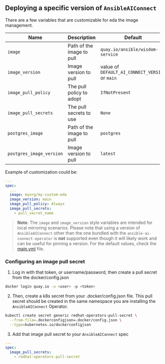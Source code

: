 ## Deploying a specific version of `AnsibleAIConnect`

There are a few variables that are customizable for eda the image management.

| Name                     | Description               | Default                                          |
|--------------------------|---------------------------|--------------------------------------------------|
| `image`                  | Path of the image to pull | `quay.io/ansible/wisdom-service`                     |
| `image_version`          | Image version to pull     | value of `DEFAULT_AI_CONNECT_VERSION` or `main`  |
| `image_pull_policy`      | The pull policy to adopt  | `IfNotPresent`                                   |
| `image_pull_secrets`     | The pull secrets to use   | `None`                                           |
| `postgres_image`         | Path of the image to pull | `postgres`                                       |
| `postgres_image_version` | Image version to pull     | `latest`                                         |

Example of customization could be:

```yaml
---
spec:
  ...
  image: myorg/my-custom-eda
  image_version: main
  image_pull_policy: Always
  image_pull_secrets:
    - pull_secret_name
```

  > **Note**: The `image` and `image_version` style variables are intended for local mirroring scenarios. Please note that using a version of `AnsibleAIConnect` other than the one bundled with the `ansible-ai-connect-operator` is **not** supported even though it will likely work and can be useful for pinning a version. For the default values, check the [main.yml](https://github.com/ansible/ansible-ai-connect_operator/blob/main/roles/ansibleaiconnect/defaults/main.yml) file.


### Configuring an image pull secret

1. Log in with that token, or username/password, then create a pull secret from the docker/config.json

```bash
docker login quay.io -u <user> -p <token>
```

2. Then, create a k8s secret from your .docker/config.json file. This pull secret should be created in the same namespace you are installing the `AnsibleAIConnect` Operator.

```bash
kubectl create secret generic redhat-operators-pull-secret \
  --from-file=.dockerconfigjson=.docker/config.json \
  --type=kubernetes.io/dockerconfigjson
```

3. Add that image pull secret to your `AnsibleAIConnect` spec

```yaml
---
spec:
  image_pull_secrets:
    - redhat-operators-pull-secret
```
